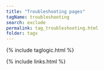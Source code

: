 ```yaml
---
title: "Troubleshooting pages"
tagName: troubleshooting
search: exclude
permalink: tag_troubleshooting.html
folder: tags
---
```

{% include taglogic.html %}

{% include links.html %}

